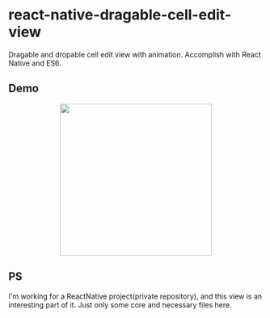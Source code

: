 # react-native-dragable-cell-edit-view
Dragable and dropable cell edit view with animation. Accomplish with React Native and ES6.

## Demo
<div align="center">
    <img src="./art/demo.gif"  width="300px" align="center" />
</div>

## PS
I'm working for a ReactNative project(private repository), and this view is an interesting part of it. Just only some core and necessary files here.
